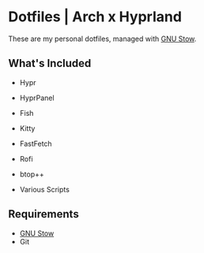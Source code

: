 # Dotfiles | Arch x Hyprland 

These are my personal dotfiles, managed with [GNU Stow](https://www.gnu.org/software/stow/).

## What's Included

- Hypr 
- HyprPanel
- Fish 
- Kitty
- FastFetch
- Rofi 
- btop++ 

- Various Scripts 

## Requirements

- [GNU Stow](https://www.gnu.org/software/stow/)
- Git
